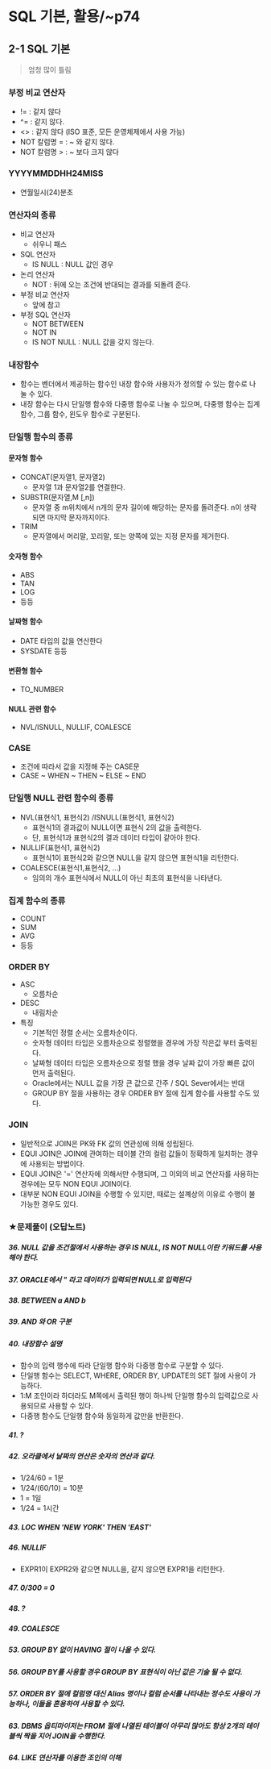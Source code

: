 # SQL 기본, 활용/~p74

## 2-1 SQL 기본

> 엄청 많이 틀림

### 부정 비교 연산자

- != : 같지 않다
- ^= : 같지 않다.
- <> : 같지 않다 (ISO 표준, 모든 운영체제에서 사용 가능)
- NOT 칼럼명 = : ~ 와 같지 않다.
- NOT 칼럼명 > : ~ 보다 크지 않다

### YYYYMMDDHH24MISS

- 연월일시(24)분초

### 연산자의 종류

- 비교 연산자
  - 쉬우니 패스
- SQL 연산자
  - IS NULL : NULL 값인 경우
- 논리 연산자
  - NOT : 뒤에 오는 조건에 반대되는 결과를 되돌려 준다.
- 부정 비교 연산자
  - 앞에 참고
- 부정 SQL 연산자
  - NOT BETWEEN
  - NOT IN
  - IS NOT NULL : NULL 값을 갖지 않는다.

### 내장함수

- 함수는 벤더에서 제공하는 함수인 내장 함수와 사용자가 정의할 수 있는 함수로 나눌 수 있다.
- 내장 함수는 다시 단일행 함수와 다중행 함수로 나눌 수 있으며, 다중행 함수는 집계 함수, 그룹 함수, 윈도우 함수로 구분된다.

### 단일행 함수의 종류

#### 문자형 함수

- CONCAT(문자열1, 문자열2)
  - 문자열 1과 문자열2를 연결한다.
- SUBSTR(문자열,M [,n])
  -  문자열 중 m위치에서 n개의 문자 길이에 해당하는 문자를 돌려준다. n이 생략되면 마지막 문자까지이다.
- TRIM 
  - 문자열에서 머리말, 꼬리말, 또는 양쪽에 있는 지정 문자를 제거한다.

#### 숫자형 함수

- ABS
- TAN
- LOG
- 등등

#### 날짜형 함수

- DATE 타입의 값을 연산한다
- SYSDATE 등등

#### 변환형 함수

- TO_NUMBER

#### NULL 관련 함수

- NVL/ISNULL, NULLIF, COALESCE

### CASE

- 조건에 따라서 값을 지정해 주는 CASE문
- CASE ~ WHEN ~ THEN ~ ELSE ~ END

### 단일행 NULL 관련 함수의 종류

- NVL(표현식1, 표현식2) /ISNULL(표현식1, 표현식2)
  - 표현식1의 결과값이 NULL이면 표현식 2의 값을 출력한다.
  - 단, 표현식1과 표현식2의 결과 데이터 타입이 같아야 한다.
- NULLIF(표현식1, 표현식2)
  - 표현식1이 표현식2와 같으면 NULL을 같지 않으면 표현식1을 리턴한다.
- COALESCE(표현식1,표현식2, ...)
  - 임의의 개수 표현식에서 NULL이 아닌 최초의 표현식을 나타낸다.

### 집계 함수의 종류

- COUNT
- SUM
- AVG
- 등등

### ORDER BY

- ASC
  - 오름차순
- DESC
  - 내림차순
- 특징
  - 기본적인 정렬 순서는 오름차순이다.
  - 숫자형 데이터 타입은 오름차순으로 정렬했을 경우에 가장 작은값 부터 출력된다.
  - 날짜형 데이터 타입은 오름차순으로 정렬 했을 경우 날짜 값이 가장 빠른 값이 먼저 출력된다.
  - Oracle에서는 NULL 값을 가장 큰 값으로 간주 / SQL Sever에서는 반대
  - GROUP BY 절을 사용하는 경우 ORDER BY 절에 집계 함수를 사용할 수도 있다.

### JOIN

- 일반적으로 JOIN은 PK와 FK 값의 연관성에 의해 성립된다.
- EQUI JOIN은 JOIN에 관여하는 테이블 간의 컬럼 값들이 정확하게 일치하는 경우에 사용되는 방법이다.
- EQUI JOIN은 '=' 연산자에 의해서만 수행되며, 그 이외의 비교 연산자를 사용하는 경우에는 모두 NON EQUI JOIN이다.
- 대부분 NON EQUI JOIN을 수행할 수 있지만, 때로는 설꼐상의 이유로 수행이 불가능한 경우도 있다.

### ★문제풀이 (오답노트)

##### 36. NULL 값을 조건절에서 사용하는 경우 IS NULL, IS NOT NULL이란 키워드를 사용해야 한다.

##### 37. ORACLE에서 " 라고 데이터가 입력되면 NULL로 입력된다

##### 38. BETWEEN a AND b

##### 39. AND 와 OR 구분

##### 40. 내장함수 설명

- 함수의 입력 행수에 따라 단일행 함수와 다중행 함수로 구분할 수 있다.
- 단일행 함수는 SELECT, WHERE, ORDER BY, UPDATE의 SET 절에 사용이 가능하다.
- 1:M 조인이라 하더라도 M쪽에서 출력된 행이 하나씩 단일행 함수의 입력값으로 사용되므로 사용할 수 있다.
- 다중행 함수도 단일행 함수와 동일하게 값만을 반환한다.

##### 41. ?

##### 42. 오라클에서 날짜의 연산은 숫자의 연산과 같다. 

- 1/24/60 = 1분
- 1/24/(60/10) = 10분
- 1 = 1일
- 1/24 = 1시간

##### 43. LOC WHEN 'NEW YORK' THEN 'EAST'

##### 46. NULLIF

- EXPR1이 EXPR2와 같으면 NULL을, 같지 않으면 EXPR1을 리턴한다.

##### 47. 0/300 = 0

##### 48. ?

##### 49. COALESCE

##### 53. GROUP BY 없이 HAVING 절이 나올 수 있다.

##### 56. GROUP BY를 사용할 경우 GROUP BY 표현식이 아닌 값은 기술 될 수 없다.

##### 57. ORDER BY 절에 컬럼명 대신 Alias 명이나 컬럼 순서를 나타내는 정수도 사용이 가능하나, 이들을 혼용하여 사용할 수 있다.

##### 63. DBMS 옵티마이저는 FROM 절에 나열된 테이블이 아무리 많아도 항상 2개의 테이블씩 짝을 지어 JOIN을 수행한다.

##### 64. LIKE 연산자를 이용한 조인의 이해